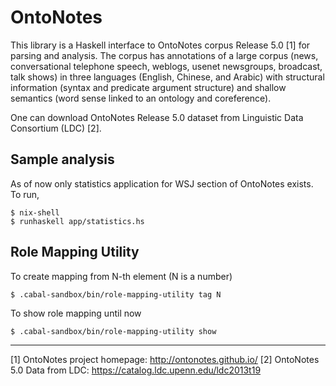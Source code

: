 OntoNotes
=========

This library is a Haskell interface to OntoNotes corpus Release 5.0 [1] for
parsing and analysis.
The corpus has annotations of a large corpus (news, conversational telephone
speech, weblogs, usenet newsgroups, broadcast, talk shows) in three languages
(English, Chinese, and Arabic) with structural information (syntax and
predicate argument structure) and shallow semantics (word sense linked to an
ontology and coreference).

One can download OntoNotes Release 5.0 dataset from Linguistic Data Consortium
(LDC) [2].


Sample analysis
---------------
As of now only statistics application for WSJ section of OntoNotes exists.
To run,
```
$ nix-shell
$ runhaskell app/statistics.hs
```


Role Mapping Utility
--------------------
To create mapping from N-th element (N is a number)
```
$ .cabal-sandbox/bin/role-mapping-utility tag N
```
To show role mapping until now
```
$ .cabal-sandbox/bin/role-mapping-utility show
```

-----

[1] OntoNotes project homepage: http://ontonotes.github.io/
[2] OntoNotes 5.0 Data from LDC: https://catalog.ldc.upenn.edu/ldc2013t19
